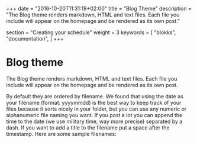 +++
date            = "2016-10-20T11:31:19+02:00"
title           = "Blog Theme"
description     = "The Blog theme renders markdown, HTML and text files. Each file you include will appear on the homepage and be rendered as its own post."

section         = "Creating your schedule"
weight          = 3
keywords        = [
    "blokks",
    "documentation",
]
+++

# Blog theme
The Blog theme renders markdown, HTML and text files. Each file you include will appear on the homepage and be rendered as its own post.

By default they are ordered by filename. We found that using the date as your filename (format: yyyymmdd) is the best way to keep track of your files because it sorts nicely in your folder, but you can use any numeric or alphanumeric file naming you want. If you post a lot you can append the time to the date (we use military time, way more precise) separated by a dash. If you want to add a title to the filename put a space after the timestamp. Here are some sample filenames:

